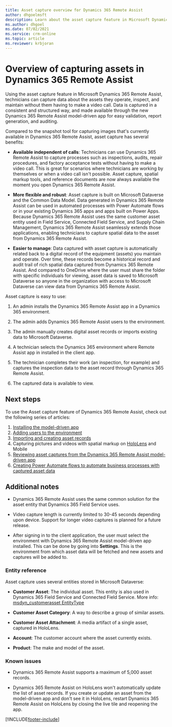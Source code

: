 ```yaml
---
title: Asset capture overview for Dynamics 365 Remote Assist
author: dhgoelmsft
description: Learn about the asset capture feature in Microsoft Dynamics 365 Remote Assist
ms.author: dhgoel
ms.date: 07/02/2021
ms.service: crm-online
ms.topic: article
ms.reviewer: krbjoran
---
```

# Overview of capturing assets in Dynamics 365 Remote Assist

Using the asset capture feature in Microsoft Dynamics 365 Remote Assist, technicians can capture data about the assets they operate, inspect, and maintain without them having to make a video call. Data is captured in a consistent and structured way, and made available through the new Dynamics 365 Remote Assist model-driven app for easy validation, report generation, and auditing.

Compared to the snapshot tool for capturing images that's currently available in Dynamics 365 Remote Assist, asset capture has several benefits:

- **Available independent of calls**: Technicians can use Dynamics 365 Remote Assist to capture processes such as inspections, audits, repair procedures, and factory acceptance tests without having to make a video call. This is great for scenarios where technicians are working by themselves or when a video call isn't possible. Asset capture, spatial markup tools, and reference documents are now always available the moment you open Dynamics 365 Remote Assist.

- **More flexible and robust**: Asset capture is built on Microsoft Dataverse and the Common Data Model. Data generated in Dynamics 365 Remote Assist can be used in automated processes with Power Automate flows or in your existing Dynamics 365 apps and apps built on Power Apps. Because Dynamics 365 Remote Assist uses the same customer asset entity used in Field Service, Connected Field Service, and Supply Chain Management, Dynamics 365 Remote Assist seamlessly extends those applications, enabling technicians to capture spatial data to the asset from Dynamics 365 Remote Assist.

- **Easier to manage**: Data captured with asset capture is automatically related back to a digital record of the equipment (assets) you maintain and operate. Over time, these records become a historical record and audit trail of rich spatial data captured from Dynamics 365 Remote Assist. And compared to OneDrive where the user must share the folder with specific individuals for viewing, asset data is saved to Microsoft Dataverse so anyone in the organization with access to Microsoft Dataverse can view data from Dynamics 365 Remote Assist.

Asset capture is easy to use:

1. An admin installs the Dynamics 365 Remote Assist app in a Dynamics 365 environment.

2. The admin adds Dynamics 365 Remote Assist users to the environment.

3. The admin manually creates digital asset records or imports existing data to Microsoft Dataverse.

4. A technician selects the Dynamics 365 environment where Remote Assist app in installed in the client app.

5. The technician completes their work (an inspection, for example) and captures the inspection data to the asset record through Dynamics 365 Remote Assist.

6. The captured data is available to view.

## Next steps

To use the Asset capture feature of Dynamics 365 Remote Assist, check out the following series of articles:

1. [Installing the model-driven app](./ra-webapp-install.md)
2. [Adding users to the environment](./asset-capture-add-users.md)
3. [Importing and creating asset records](./asset-capture-create-asset.md)
4. Capturing pictures and videos with spatial markup on [HoloLens](./asset-capture-photos.md) and Mobile
5. [Reviewing asset captures from the Dynamics 365 Remote Assist model-driven app](./asset-capture-review.md)
6. [Creating Power Automate flows to automate business processes with captured asset data](./integrate-power-automate.md)

## Additional notes

- Dynamics 365 Remote Assist uses the same common solution for the asset entity that Dynamics 365 Field Service uses.

- Video capture length is currently limited to 30-45 seconds depending upon device. Support for longer video captures is planned for a future release.

- After signing in to the client application, the user must select the environment with Dynamics 365 Remote Assist model-driven app installed. This can be done by going into **Settings**. This is the environment from which asset data will be fetched and new assets and captures will be added to.

### Entity reference

Asset capture uses several entities stored in Microsoft Dataverse:

- **Customer Asset**: The individual asset. This entity is also used in Dynamics 365 Field Service and Connected Field Service. More info: [msdyn_customerasset EntityType](/dynamics365/customer-engagement/web-api/msdyn_customerasset)

- **Customer Asset Category**: A way to describe a group of similar assets.

- **Customer Asset Attachment**: A media artifact of a single asset, captured in HoloLens.

- **Account**: The customer account where the asset currently exists.

- **Product**: The make and model of the asset.

### Known issues

- Dynamics 365 Remote Assist supports a maximum of 5,000 asset records.

- Dynamics 365 Remote Assist on HoloLens won't automatically update the list of asset records. If you create or update an asset from the model-driven app and don't see it in HoloLens, restart Dynamics 365 Remote Assist on HoloLens by closing the live tile and reopening the app.


[!INCLUDE[footer-include](../includes/footer-banner.md)]
